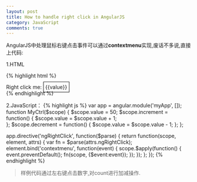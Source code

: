 ```yaml
---
layout: post
title: How to handle right click in AngularJS
category: JavaScript
comments: true
---
```

AngularJS中处理鼠标右键点击事件可以通过**contextmenu**实现,废话不多说,直接上代码:

1.HTML

{% highlight html %}
<style type="text/css">
.action {
    cursor: pointer;
    border: 1px solid black;
    padding: 5px;
}
</style>
<div ng-app="myApp" ng-controller="MyCtrl">
    Right click me: 
    <span class="action" 
          ng-click="increment()"
          ng-right-click="decrement()">{{value}}</span>    
</div>    
{% endhighlight %}



2.JavaScript：
{% highlight js %}
var app = angular.module('myApp', []);
function MyCtrl($scope) {
    $scope.value = 50;
    $scope.increment = function() {
      $scope.value = $scope.value + 1;   
    };
    $scope.decrement = function() {
      $scope.value = $scope.value - 1; 
    };
};

app.directive('ngRightClick', function($parse) {
    return function(scope, element, attrs) {
        var fn = $parse(attrs.ngRightClick);
        element.bind('contextmenu', function(event) {
            scope.$apply(function() {
                event.preventDefault();
                fn(scope, {$event:event});
            });
        });
    };
});
{% endhighlight %}

> 样例代码通过左右键点击数字,对count进行加减操作.